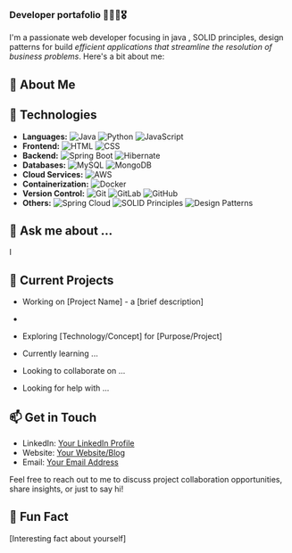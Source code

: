 ### Developer portafolio 🚀💸💡🎖️

I'm a passionate web developer focusing in java , SOLID principles, design patterns for build *efficient applications that streamline the resolution of business problems*. 
Here's a bit about me:

## 🚀 About Me

## 🔧 Technologies

- **Languages:** ![Java](https://img.shields.io/badge/Java-FF0000?style=for-the-badge&logo=java&logoColor=white)
 ![Python](https://img.shields.io/badge/Python-3776AB?style=for-the-badge&logo=python&logoColor=white) ![JavaScript](https://img.shields.io/badge/JavaScript-F7DF1E?style=for-the-badge&logo=javascript&logoColor=black)
- **Frontend:** ![HTML](https://img.shields.io/badge/HTML5-E34F26?style=for-the-badge&logo=html5&logoColor=white) ![CSS](https://img.shields.io/badge/CSS3-1572B6?style=for-the-badge&logo=css3&logoColor=white)
- **Backend:** ![Spring Boot](https://img.shields.io/badge/Spring_Boot-6DB33F?style=for-the-badge&logo=spring-boot) ![Hibernate](https://img.shields.io/badge/Hibernate-59666C?style=for-the-badge&logo=hibernate)
- **Databases:** ![MySQL](https://img.shields.io/badge/MySQL-4479A1?style=for-the-badge&logo=mysql&logoColor=white) ![MongoDB](https://img.shields.io/badge/MongoDB-47A248?style=for-the-badge&logo=mongodb&logoColor=white)
- **Cloud Services:** ![AWS](https://img.shields.io/badge/AWS-232F3E?style=for-the-badge&logo=amazon-aws&logoColor=white)
- **Containerization:** ![Docker](https://img.shields.io/badge/Docker-2496ED?style=for-the-badge&logo=docker&logoColor=white)
- **Version Control:** ![Git](https://img.shields.io/badge/Git-F05032?style=for-the-badge&logo=git&logoColor=white) ![GitLab](https://img.shields.io/badge/GitLab-FCA121?style=for-the-badge&logo=gitlab&logoColor=white) ![GitHub](https://img.shields.io/badge/GitHub-181717?style=for-the-badge&logo=github&logoColor=white)
- **Others:** ![Spring Cloud](https://img.shields.io/badge/Spring_Cloud-6DB33F?style=for-the-badge&logo=spring-cloud) ![SOLID Principles](https://img.shields.io/badge/SOLID_Principles-007396?style=for-the-badge) ![Design Patterns](https://img.shields.io/badge/Design_Patterns-757575?style=for-the-badge)
  
## 💬 Ask me about ...


I 

## 🌱 Current Projects

- Working on [Project Name] - a [brief description]
- 
- Exploring [Technology/Concept] for [Purpose/Project]
  
- Currently learning ...
  
- Looking to collaborate on ...
  
- Looking for help with ...

## 📫 Get in Touch

- LinkedIn: [Your LinkedIn Profile](https://www.linkedin.com/in/sebastiantorres2121/)
- Website: [Your Website/Blog](https://www.yourwebsite.com)
- Email: [Your Email Address](mailto:str9371@gmail.com)

Feel free to reach out to me to discuss project collaboration opportunities, share insights, or just to say hi!

## 💬 Fun Fact

[Interesting fact about yourself]


